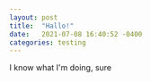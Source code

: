 ```yaml
---
layout: post
title:  "Hallo!"
date:   2021-07-08 16:40:52 -0400
categories: testing
---
```

I know what I'm doing, sure